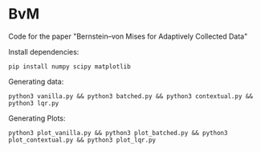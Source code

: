# BvM
Code for the paper "Bernstein–von Mises for Adaptively Collected Data"

Install dependencies:

```
pip install numpy scipy matplotlib
```

Generating data:

```
python3 vanilla.py && python3 batched.py && python3 contextual.py && python3 lqr.py
```

Generating Plots:

```
python3 plot_vanilla.py && python3 plot_batched.py && python3 plot_contextual.py && python3 plot_lqr.py
```